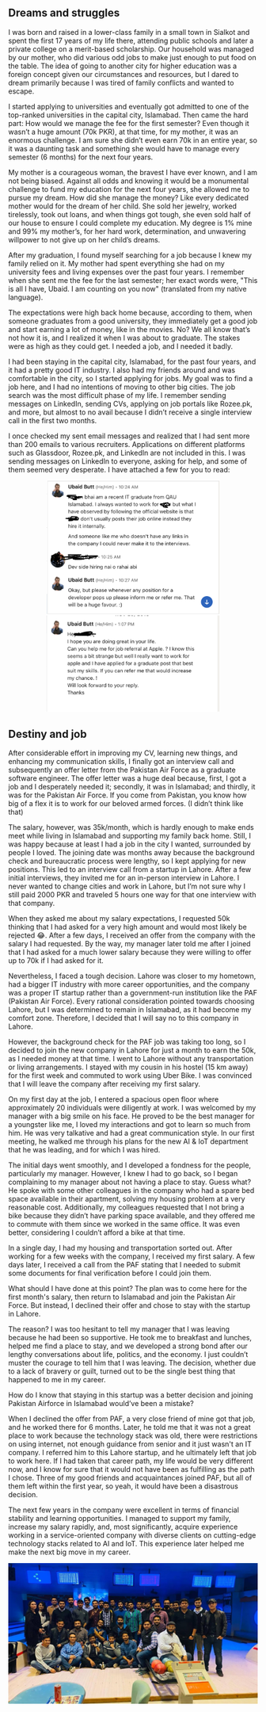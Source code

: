 <h2 style="text-align: left;">Dreams and struggles</h2>
I was born and raised in a lower-class family in a small town in Sialkot and spent the first 17 years of my life there, attending public schools and later a private college on a merit-based scholarship. Our household was managed by our mother, who did various odd jobs to make just enough to put food on the table. The idea of going to another city for higher education was a foreign concept given our circumstances and resources, but I dared to dream primarily because I was tired of family conflicts and wanted to escape.

I started applying to universities and eventually got admitted to one of the top-ranked universities in the capital city, Islamabad. Then came the hard part: How would we manage the fee for the first semester? Even though it wasn’t a huge amount (70k PKR), at that time, for my mother, it was an enormous challenge. I am sure she didn’t even earn 70k in an entire year, so it was a daunting task and something she would have to manage every semester (6 months) for the next four years.

My mother is a courageous woman, the bravest I have ever known, and I am not being biased. Against all odds and knowing it would be a monumental challenge to fund my education for the next four years, she allowed me to pursue my dream. How did she manage the money? Like every dedicated mother would for the dream of her child. She sold her jewelry, worked tirelessly, took out loans, and when things got tough, she even sold half of our house to ensure I could complete my education. My degree is 1% mine and 99% my mother’s, for her hard work, determination, and unwavering willpower to not give up on her child’s dreams.

After my graduation, I found myself searching for a job because I knew my family relied on it. My mother had spent everything she had on my university fees and living expenses over the past four years. I remember when she sent me the fee for the last semester; her exact words were, "This is all I have, Ubaid. I am counting on you now" (translated from my native language).

The expectations were high back home because, according to them, when someone graduates from a good university, they immediately get a good job and start earning a lot of money, like in the movies. No? We all know that’s not how it is, and I realized it when I was about to graduate. The stakes were as high as they could get. I needed a job, and I needed it badly.

I had been staying in the capital city, Islamabad, for the past four years, and it had a pretty good IT industry. I also had my friends around and was comfortable in the city, so I started applying for jobs. My goal was to find a job here, and I had no intentions of moving to other big cities. The job search was the most difficult phase of my life. I remember sending messages on LinkedIn, sending CVs, applying on job portals like Rozee.pk, and more, but almost to no avail because I didn’t receive a single interview call in the first two months.

I once checked my sent email messages and realized that I had sent more than 200 emails to various recruiters. Applications on different platforms such as Glassdoor, Rozee.pk, and LinkedIn are not included in this. I was sending messages on LinkedIn to everyone, asking for help, and some of them seemed very desperate. I have attached a few for you to read:
<div align="center">
    <img src="/images/linkedin-message-1.png" width="350px" />
    <img src="/images/linkedin-message-2.png" width="350px" />
</div>

<h2 style="text-align: left;">Destiny and job</h2>
After considerable effort in improving my CV, learning new things, and enhancing my communication skills, I finally got an interview call and subsequently an offer letter from the Pakistan Air Force as a graduate software engineer. The offer letter was a huge deal because, first, I got a job and I desperately needed it; secondly, it was in Islamabad; and thirdly, it was for the Pakistan Air Force. If you come from Pakistan, you know how big of a flex it is to work for our beloved armed forces. (I didn’t think like that)

The salary, however, was 35k/month, which is hardly enough to make ends meet while living in Islamabad and supporting my family back home. Still, I was happy because at least I had a job in the city I wanted, surrounded by people I loved. The joining date was months away because the background check and bureaucratic process were lengthy, so I kept applying for new positions. This led to an interview call from a startup in Lahore. After a few initial interviews, they invited me for an in-person interview in Lahore. I never wanted to change cities and work in Lahore, but I’m not sure why I still paid 2000 PKR and traveled 5 hours one way for that one interview with that company.

When they asked me about my salary expectations, I requested 50k thinking that I had asked for a very high amount and would most likely be rejected 😂. After a few days, I received an offer from the company with the salary I had requested. By the way, my manager later told me after I joined that I had asked for a much lower salary because they were willing to offer up to 70k if I had asked for it.

Nevertheless, I faced a tough decision. Lahore was closer to my hometown, had a bigger IT industry with more career opportunities, and the company was a proper IT startup rather than a government-run institution like the PAF (Pakistan Air Force). Every rational consideration pointed towards choosing Lahore, but I was determined to remain in Islamabad, as it had become my comfort zone. Therefore, I decided that I will say no to this company in Lahore.

However, the background check for the PAF job was taking too long, so I decided to join the new company in Lahore for just a month to earn the 50k, as I needed money at that time. I went to Lahore without any transportation or living arrangements. I stayed with my cousin in his hostel (15 km away) for the first week and commuted to work using Uber Bike. I was convinced that I will leave the company after receiving my first salary.

On my first day at the job, I entered a spacious open floor where approximately 20 individuals were diligently at work. I was welcomed by my manager with a big smile on his face. He proved to be the best manager for a youngster like me, I loved my interactions and got to learn so much from him. He was very talkative and had a great communication style. In our first meeting, he walked me through his plans for the new AI & IoT department that he was leading, and for which I was hired.

The initial days went smoothly, and I developed a fondness for the people, particularly my manager. However, I knew I had to go back, so I began complaining to my manager about not having a place to stay. Guess what? He spoke with some other colleagues in the company who had a spare bed space available in their apartment, solving my housing problem at a very reasonable cost. Additionally, my colleagues requested that I not bring a bike because they didn’t have parking space available, and they offered me to commute with them since we worked in the same office. It was even better, considering I couldn’t afford a bike at that time.

In a single day, I had my housing and transportation sorted out. After working for a few weeks with the company, I received my first salary. A few days later, I received a call from the PAF stating that I needed to submit some documents for final verification before I could join them.

What should I have done at this point? The plan was to come here for the first month's salary, then return to Islamabad and join the Pakistan Air Force. But instead, I declined their offer and chose to stay with the startup in Lahore. 

The reason? I was too hesitant to tell my manager that I was leaving because he had been so supportive. He took me to breakfast and lunches, helped me find a place to stay, and we developed a strong bond after our lengthy conversations about life, politics, and the economy. I just couldn’t muster the courage to tell him that I was leaving. The decision, whether due to a lack of bravery or guilt, turned out to be the single best thing that happened to me in my career.

How do I know that staying in this startup was a better decision and joining Pakistan Airforce in Islamabad would’ve been a mistake?

When I declined the offer from PAF, a very close friend of mine got that job, and he worked there for 6 months. Later, he told me that it was not a great place to work because the technology stack was old, there were restrictions on using internet, not enough guidance from senior and it just wasn't an IT company. I referred him to this Lahore startup, and he ultimately left that job to work here. If I had taken that career path, my life would be very different now, and I know for sure that it would not have been as fulfilling as the path I chose. Three of my good friends and acquaintances joined PAF, but all of them left within the first year, so yeah, it would have been a disastrous decision.

The next few years in the company were excellent in terms of financial stability and learning opportunities. I managed to support my family, increase my salary rapidly, and, most significantly, acquire experience working in a service-oriented company with diverse clients on cutting-edge technology stacks related to AI and IoT. This experience later helped me make the next big move in my career.

![team-photo](/images/team-photo-first-job.jpeg)
